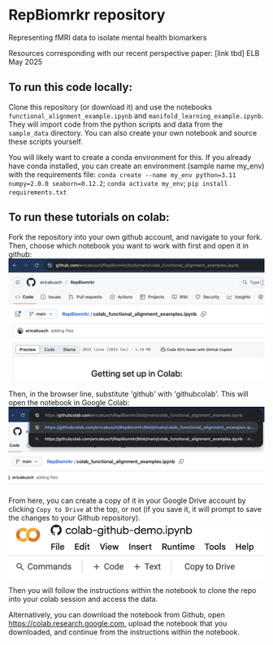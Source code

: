 # RepBiomrkr repository
Representing fMRI data to isolate mental health biomarkers

Resources corresponding with our recent perspective paper: [link tbd]
ELB May 2025 

## To run this code locally:
Clone this repository (or download it) and use the notebooks `functional_alignment_example.ipynb` and `manifold_learning_example.ipynb`. They will import code from the python scripts and data from the `sample_data` directory. You can also create your own notebook and source these scripts yourself.

You will likely want to create a conda environment for this. If you already have conda installed, you can create an environment (sample name my_env) with the requirements file: 
`conda create --name my_env python=3.11 numpy=2.0.0 seaborn=0.12.2`; `conda activate my_env`; `pip install requirements.txt`

## To run these tutorials on colab: 
Fork the repository into your own github account, and navigate to your fork. Then, choose which notebook you want to work with first and open it in github: 
![Notebook in github](screenshot1.png)

Then, in the browser line, substitute 'github' with 'githubcolab'. This will open the notebook in Google Colab:
![Githubcolab](screenshot2.png)

From here, you can create a copy of it in your Google Drive account by clicking `Copy to Drive` at the top, or not (if you save it, it will prompt to save the changes to your Github repository).
![Copy to drive](screenshot3.png)

Then you will follow the instructions within the notebook to clone the repo into your colab session and access the data.

Alternatively, you can download the notebook from Github, open https://colab.research.google.com, upload the notebook that you downloaded, and continue from the instructions within the notebook. 

